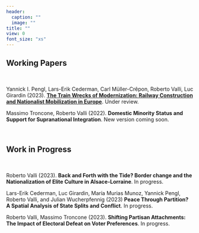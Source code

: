 ```yaml
---
header:
  caption: ""
  image: ""
title: ""
view: 0
font_size: "xs"
---
```


## Working Papers
&nbsp;

Yannick I. Pengl, Lars-Erik Cederman, Carl Müller-Crêpon, Roberto Valli, Luc Girardin (2023). **[The Train Wrecks of Modernization: Railway Construction and Nationalist Mobilization in Europe](/files/train_wrecks_2023.pdf)**. Under review.
  
Massimo Troncone, Roberto Valli (2022). **Domestic Minority Status and Support for Supranational Integration**. New version coming soon.

&nbsp;

## Work in Progress
&nbsp;

<!-- [Geopolitical Competition and Cultural Nationalism](/repo_ignore/war_nationalism/) -->
 Roberto Valli (2023). **Back and Forth with the Tide? Border change and the Nationalization of Elite Culture in Alsace-Lorraine**. In progress.

 Lars-Erik Cederman, Luc Girardin, María Murias Munoz, Yannick Pengl, Roberto Valli, and Julian Wucherpfennig (2023) **Peace Through Partition? A Spatial Analysis of State Splits and Conflict**. In progress.

<!-- [Jumping Ship or on the Bandwagon? The Effect of Electoral Defeat on Party Preferences](/repo_ignore/polls_support/) -->
 Roberto Valli, Massimo Troncone (2023). **Shifting Partisan Attachments: The Impact of Electoral Defeat on Voter Preferences**. In progress.

<!--[State-Building and Minority Nationalist Publications](/repo_ignore/railways_cultural/) -->
<!-- **State-Building and Minority Nationalist Publications** 
 with Carl Müller-Crepon [&#128279;](https://carlmueller-crepon.org/), Maria Munoz Murias [&#128279;](https://icr.ethz.ch/people/munoz/) and Yannick Pengl [&#128279;](https://yannickpengl.com/) -->